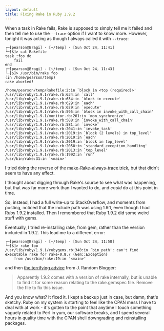 ```yaml
---
layout: default
title: Fixing Rake in Ruby 1.9.2
---
```


When a task in Rake fails, Rake is supposed to simply tell me it failed and then
tell me to use the `--trace` option if I want to know more. However, tonight it
was acting as though I always called it with `--trace`:

	┌─[pearson@Bragi] - [~/temp] - [Sun Oct 24, 11:41]
	└─[$]> cat Rakefile 
	task :foo do
		fail
	end
	┌─[pearson@Bragi] - [~/temp] - [Sun Oct 24, 11:43]
	└─[$]> /usr/bin/rake foo
	(in /home/pearson/temp)
	rake aborted!
	
	/home/pearson/temp/Rakefile:2:in `block in <top (required)>'
	/usr/lib/ruby/1.9.1/rake.rb:634:in `call'
	/usr/lib/ruby/1.9.1/rake.rb:634:in `block in execute'
	/usr/lib/ruby/1.9.1/rake.rb:629:in `each'
	/usr/lib/ruby/1.9.1/rake.rb:629:in `execute'
	/usr/lib/ruby/1.9.1/rake.rb:595:in `block in invoke_with_call_chain'
	/usr/lib/ruby/1.9.1/monitor.rb:201:in `mon_synchronize'
	/usr/lib/ruby/1.9.1/rake.rb:588:in `invoke_with_call_chain'
	/usr/lib/ruby/1.9.1/rake.rb:581:in `invoke'
	/usr/lib/ruby/1.9.1/rake.rb:2041:in `invoke_task'
	/usr/lib/ruby/1.9.1/rake.rb:2019:in `block (2 levels) in top_level'
	/usr/lib/ruby/1.9.1/rake.rb:2019:in `each'
	/usr/lib/ruby/1.9.1/rake.rb:2019:in `block in top_level'
	/usr/lib/ruby/1.9.1/rake.rb:2058:in `standard_exception_handling'
	/usr/lib/ruby/1.9.1/rake.rb:2013:in `top_level'
	/usr/lib/ruby/1.9.1/rake.rb:1992:in `run'
	/usr/bin/rake:31:in `<main>'

I tried doing the reverse of the [make-Rake-always-trace trick][0], but that
didn't seem to have any effect.

I thought about digging through Rake's source to see what was happening, but
that was far more work than I wanted to do, and *could* do at this point in
time.

So, instead, I had a full write-up to StackOverflow, and moments from posting,
noticed that the include path was using 1.9.1, even though I had Ruby 1.9.2
installed. Then I remembered that Ruby 1.9.2 did some weird stuff with gems.

Eventually, I tried re-installing rake, from gem, rather than the version
included in 1.9.2.  This lead me to a different error:

	┌─[pearson@Bragi] - [~/temp] - [Sun Oct 24, 11:58]
	└─[$]> rake foo
	/usr/lib/ruby/1.9.1/rubygems.rb:340:in `bin_path': can't find executable rake for rake-0.8.7 (Gem::Exception)
		from /usr/bin/rake:19:in `<main>'

and then [the terrifying advice] from J. Random Blogger:

> Apparently 1.9.2 comes with a version of rake internally, but is unable to
> find it for some reason relating to the rake.gemspec file. Remove the file to
> fix this issue.

And you know what? It fixed it. I kept a backup just in case, but damn, that's
sketchy. Ruby on my system is starting to feel like the CPAN mess I have to deal
with at work - it's gotten to the point that anytime I touch something vaguely
related to Perl in yum, our software breaks, and I spend several hours in
quality time with the CPAN shell downgrading and reinstalling packages.


[0]: http://stackoverflow.com/questions/3002670/how-can-i-make-ruby-rake-display-the-full-backtrace-on-uncaught-exception
[the terrifying advice]: http://www.prestonlee.com/2010/09/24/upgrading-from-ruby-1-9-1-to-ruby-1-9-2/
